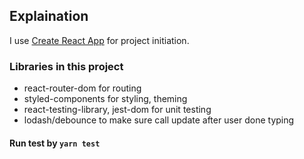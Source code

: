 ## Explaination
I use  [Create React App](https://github.com/facebook/create-react-app) for project initiation.

### Libraries in this project
* react-router-dom for routing
* styled-components for styling, theming
* react-testing-library, jest-dom for unit testing
* lodash/debounce to make sure call update after user done typing

#### Run test by `yarn test`
